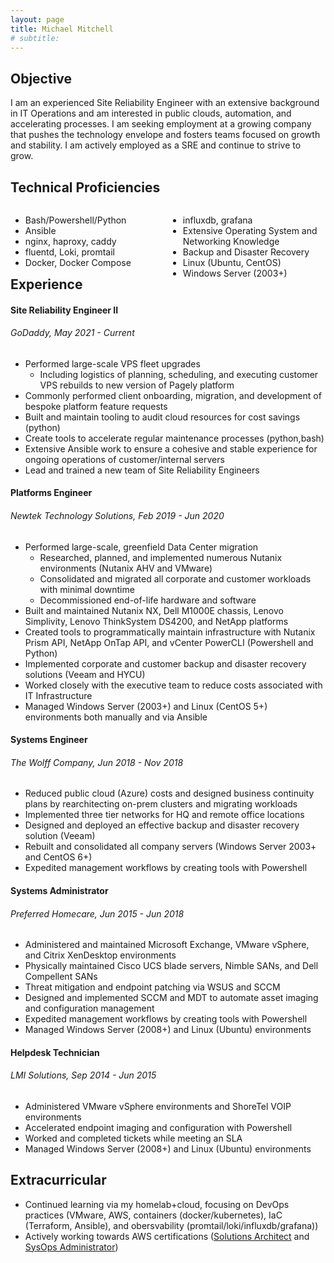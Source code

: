 ```yaml
---
layout: page
title: Michael Mitchell
# subtitle:
---
```


## Objective
I am an experienced Site Reliability Engineer with an extensive background in IT Operations and am interested in public clouds, automation, and accelerating processes. I am seeking employment at a growing company that pushes the technology envelope and fosters teams focused on growth and stability. I am actively employed as a SRE and continue to strive to grow.

<!-- --- -->

## Technical Proficiencies
<div style="float: left; width: 50%;">
<ul>
<li>Bash/Powershell/Python</li>
<li>Ansible</li>
<li>nginx, haproxy, caddy</li>
<li>fluentd, Loki, promtail</li>
<li>Docker, Docker Compose</li>
</ul>
</div>

<div style="float: right; width: 50%;">
<ul>
<li>influxdb, grafana</li>
<li>Extensive Operating System and Networking Knowledge</li>
<li>Backup and Disaster Recovery</li>
<li>Linux (Ubuntu, CentOS)</li>
<li>Windows Server (2003+)</li>
</ul>
</div>
<!--
--- -->



## Experience
#### Site Reliability Engineer II
###### GoDaddy, May 2021 - Current
- Performed large-scale VPS fleet upgrades
  - Including logistics of planning, scheduling, and executing customer VPS rebuilds to new version of Pagely platform
- Commonly performed client onboarding, migration, and development of bespoke platform feature requests
- Built and maintain tooling to audit cloud resources for cost savings (python)
- Create tools to accelerate regular maintenance processes (python,bash)
- Extensive Ansible work to ensure a cohesive and stable experience for ongoing operations of customer/internal servers
- Lead and trained a new team of Site Reliability Engineers

#### Platforms Engineer
###### Newtek Technology Solutions, Feb 2019 - Jun 2020
- Performed large-scale, greenfield Data Center migration
  - Researched, planned, and implemented numerous Nutanix environments (Nutanix AHV and VMware)
  - Consolidated and migrated all corporate and customer workloads with minimal downtime
  - Decommissioned end-of-life hardware and software
- Built and maintained Nutanix NX, Dell M1000E chassis, Lenovo Simplivity, Lenovo ThinkSystem DS4200, and NetApp platforms
- Created tools to programmatically maintain infrastructure with Nutanix Prism API, NetApp OnTap API, and vCenter PowerCLI (Powershell and Python)
- Implemented corporate and customer backup and disaster recovery solutions (Veeam and HYCU)
- Worked closely with the executive team to reduce costs associated with IT Infrastructure
- Managed Windows Server (2003+) and Linux (CentOS 5+) environments both manually and via Ansible

#### Systems Engineer
###### The Wolff Company, Jun 2018 - Nov 2018
- Reduced public cloud (Azure) costs and designed business continuity plans by rearchitecting on-prem clusters and migrating workloads
- Implemented three tier networks for HQ and remote office locations
- Designed and deployed an effective backup and disaster recovery solution (Veeam)
- Rebuilt and consolidated all company servers (Windows Server 2003+ and CentOS 6+)
- Expedited management workflows by creating tools with Powershell

#### Systems Administrator
###### Preferred Homecare, Jun 2015 - Jun 2018
- Administered and maintained Microsoft Exchange, VMware vSphere, and Citrix XenDesktop environments
- Physically maintained Cisco UCS blade servers, Nimble SANs, and Dell Compellent SANs
- Threat mitigation and endpoint patching via WSUS and SCCM
- Designed and implemented SCCM and MDT to automate asset imaging and configuration management
- Expedited management workflows by creating tools with Powershell
- Managed Windows Server (2008+) and Linux (Ubuntu) environments

#### Helpdesk Technician
###### LMI Solutions, Sep 2014 - Jun 2015
- Administered VMware vSphere environments and ShoreTel VOIP environments
- Accelerated endpoint imaging and configuration with Powershell
- Worked and completed tickets while meeting an SLA
- Managed Windows Server (2008+) and Linux (Ubuntu) environments

<!-- --- -->

## Extracurricular
- Continued learning via my homelab+cloud, focusing on DevOps practices (VMware, AWS, containers (docker/kubernetes), IaC (Terraform, Ansible), and obersvability (promtail/loki/influxdb/grafana))
- Actively working towards AWS certifications ([Solutions Architect](https://aws.amazon.com/training/path-architecting/) and [SysOps Administrator](https://aws.amazon.com/certification/certified-sysops-admin-associate/))
